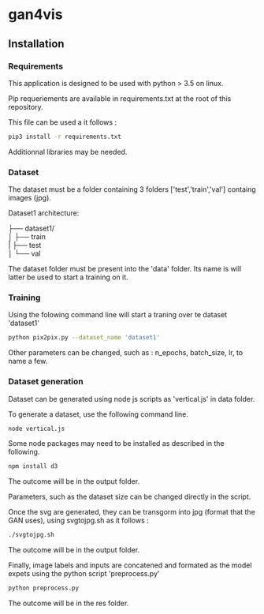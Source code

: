 # gan4vis

## Installation

### Requirements

This application is designed to be used with python > 3.5 on linux.

Pip requeriements are available in requirements.txt at the root of this repository.

This file can be used a it follows :

``` sh 
pip3 install -r requirements.txt

```

Additionnal libraries may be needed.




### Dataset

The dataset must be a folder containing 3 folders ['test','train','val'] containg images (jpg).

Dataset1 architecture:

├── dataset1/ <br/>
│   ├── train <br/>
|   ├── test <br/>
│   └── val<br/> 

The dataset folder must be present into the 'data' folder. Its name is will latter be used to start a training on it.


### Training

Using the folowing command line will start a traning over te dataset 'dataset1' 

``` sh 
python pix2pix.py --dataset_name 'dataset1' 

```

Other parameters can be changed, such as : n_epochs, batch_size, lr,  to name a few.


### Dataset generation

Dataset can be generated using node js scripts as 'vertical.js' in data folder.


To generate a dataset, use the following command line.

``` sh 
node vertical.js

```
Some node packages may need to be installed as described in the following.

``` sh 
npm install d3

```

The outcome will be in the output folder.

Parameters, such as the dataset size can be changed directly in the script.

Once the svg are generated, they can be transgorm into jpg (format that the GAN uses), using svgtojpg.sh as it follows :
``` sh 
./svgtojpg.sh

```
The outcome will be in the output folder.

Finally, image labels and inputs are concatened and formated as the model expets using the python script 'preprocess.py'

``` sh 
python preprocess.py

```
The outcome will be in the res folder.

